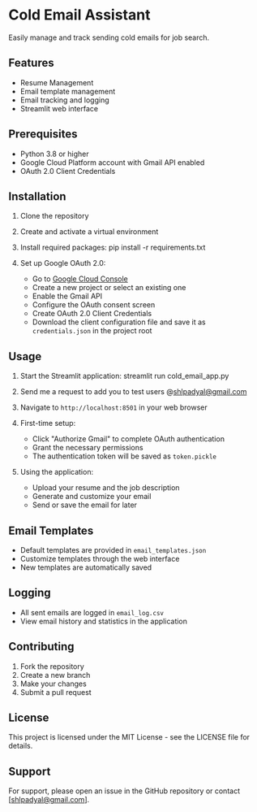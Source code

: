 # Cold Email Assistant
Easily manage and track sending cold emails for job search.

## Features
- Resume Management
- Email template management
- Email tracking and logging
- Streamlit web interface

## Prerequisites

- Python 3.8 or higher
- Google Cloud Platform account with Gmail API enabled
- OAuth 2.0 Client Credentials
  
## Installation

1. Clone the repository

2. Create and activate a virtual environment
   
3. Install required packages: pip install -r requirements.txt

4. Set up Google OAuth 2.0:
   - Go to [Google Cloud Console](https://console.cloud.google.com)
   - Create a new project or select an existing one
   - Enable the Gmail API
   - Configure the OAuth consent screen
   - Create OAuth 2.0 Client Credentials
   - Download the client configuration file and save it as `credentials.json` in the project root


## Usage

1. Start the Streamlit application: streamlit run cold_email_app.py
2. Send me a request to add you to test users @shlpadyal@gmail.com
3. Navigate to `http://localhost:8501` in your web browser

4. First-time setup:
   - Click "Authorize Gmail" to complete OAuth authentication
   - Grant the necessary permissions
   - The authentication token will be saved as `token.pickle`

5. Using the application:
   - Upload your resume and the job description
   - Generate and customize your email
   - Send or save the email for later

## Email Templates

- Default templates are provided in `email_templates.json`
- Customize templates through the web interface
- New templates are automatically saved

## Logging

- All sent emails are logged in `email_log.csv`
- View email history and statistics in the application

## Contributing

1. Fork the repository
2. Create a new branch
3. Make your changes
4. Submit a pull request

## License

This project is licensed under the MIT License - see the LICENSE file for details.

## Support

For support, please open an issue in the GitHub repository or contact [shlpadyal@gmail.com].

